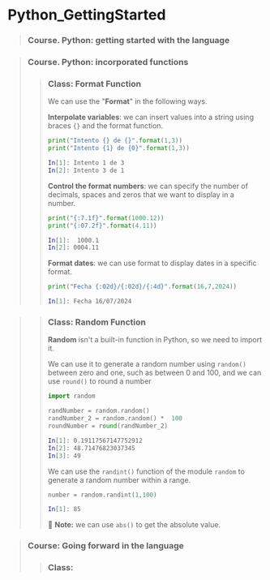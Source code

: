 # Python_GettingStarted
> ### Course. Python: getting started with the language


> ### Course. Python: incorporated functions
>> ### Class: Format Function
>>
>> We can use the "**Format**" in the following ways.
>>
>> **Interpolate variables**: we can insert values into a string using braces `{}` and the format function. 
>> ```python
>> print("Intento {} de {}".format(1,3))
>> print("Intento {1} de {0}".format(1,3))
>> ```
>>```bash
>> In[1]: Intento 1 de 3
>> In[2]: Intento 3 de 1
>>```
>> **Control the format numbers**: we can specify the number of decimals, spaces and zeros that we want to display in a number.
>> ```python
>> print("{:7.1f}".format(1000.12))
>> print("{:07.2f}".format(4.11))
>> ```
>>```bash
>> In[1]:  1000.1
>> In[2]: 0004.11
>>```
>> **Format dates**: we can use format to display dates in a specific format.
>> ```python
>> print("Fecha {:02d}/{:02d}/{:4d}".format(16,7,2024))
>> ```
>>```bash
>> In[1]: Fecha 16/07/2024
>>```

>> ### Class: Random Function
>>
>> **Random** isn't a built-in function in Python, so we need to import it.
>> 
>> We can use it to generate a random number using `random()` between zero and one, such as between 0 and 100, and we can use `round()` to round a number
>>
>>```python
>> import random
>>
>> randNumber = random.random()
>> randNumber_2 = random.random() *  100
>> roundNumber = round(randNumber_2)
>>```
>>```bash
>> In[1]: 0.19117567147752912
>> In[2]: 48.71476823037345
>> In[3]: 49
>>```   
>> We can use the `randint()` function of the module `random` to generate a random number within a range.
>>
>>```python
>> number = random.randint(1,100)
>>```
>>```bash
>> In[1]: 85
>>```
>>
>> :memo: **Note:** we can use `abs()` to get the absolute value.
>>

> ### Course: Going forward in the language
>> ### Class: 
>>
>>